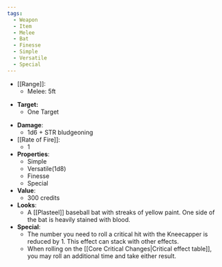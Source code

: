 ```yaml
---
tags:
  - Weapon
  - Item
  - Melee
  - Bat
  - Finesse
  - Simple
  - Versatile
  - Special
---
```

* [[Range]]:
	* Melee: 5ft
- **Target:**
	- One Target
* __Damage__:
	* 1d6 + STR bludgeoning
* [[Rate of Fire]]:
	* 1
* __Properties__:
	* Simple
	* Versatile(1d8)
	* Finesse
	* Special
* **Value**:
	* 300 credits
* **Looks**:
	* A [[Plasteel]] baseball bat with streaks of yellow paint. One side of the bat is heavily stained with blood.
* **Special**:
	* The number you need to roll a critical hit with the Kneecapper is reduced by 1. This effect can stack with other effects.
	* When rolling on the [[Core Critical Changes|Critical effect table]], you may roll an additional time and take either result.